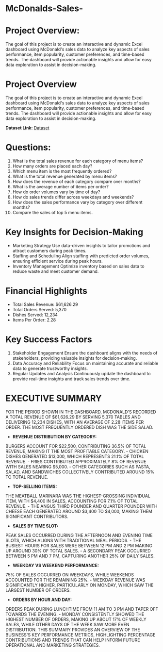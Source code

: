 # McDonalds-Sales-

# Project Overview:
The goal of this project is to create an interactive and dynamic Excel dashboard using McDonald's sales data to analyze key aspects of sales performance, item popularity, customer preferences, and time-based trends. The dashboard will provide actionable insights and allow for easy data exploration to assist in decision-making.


# Project Overview
The goal of this project is to create an interactive and dynamic Excel dashboard using McDonald's sales data to analyze key aspects of sales performance, item popularity, customer preferences, and time-based trends. The dashboard will provide actionable insights and allow for easy data exploration to assist in decision-making.

**Dataset Link:** [Dataset](https://drive.google.com/drive/folders/1raeubcRpUisUUuDyY6ezvfc7VHHydpoV)

# Questions:

1. What is the total sales revenue for each category of menu items?
2. How many orders are placed each day?
3. Which menu item is the most frequently ordered?
4. What is the total revenue generated by menu items?
5. How does the revenue of each category compare over months?
6. What is the average number of items per order?
7. How do order volumes vary by time of day?
8. How do sales trends differ across weekdays and weekends?
9. How does the sales performance vary by category over different months?
10. Compare the sales of top 5 menu items.

# Key Insights for Decision-Making

- Marketing Strategy
Use data-driven insights to tailor promotions and attract customers during peak times.
- Staffing and Scheduling
Align staffing with predicted order volumes, ensuring efficient service during peak hours.
- Inventory Management
Optimize inventory based on sales data to reduce waste and meet customer demand.

# Financial Highlights

- Total Sales Revenue: $61,626.29
- Total Orders Served: 5,370
- Dishes Served: 12,234
- Items Per Order: 2.28

# Key Success Factors

1. Stakeholder Engagement
Ensure the dashboard aligns with the needs of stakeholders, providing valuable insights for decision-making.
2. Data Accuracy and Reliability
Focus on maintaining accurate and reliable data to generate trustworthy insights.
3. Regular Updates and Analysis
Continuously update the dashboard to provide real-time insights and track sales trends over time.


# EXECUTIVE SUMMARY
 FOR THE PERIOD SHOWN IN THE DASHBOARD, MCDONALD'S RECORDED A TOTAL REVENUE OF $61,626.29 BY SERVING 5,370 TABLES AND DELIVERING
 12,234 DISHES, WITH AN AVERAGE OF 2.28 ITEMS PER ORDER. THE MOST FREQUENTLY ORDERED DISH WAS THE SIDE SALAD.
 
 - **REVENUE DISTRIBUTION BY CATEGORY:**
   
 BURGERS ACCOUNT FOR $22,500, CONTRIBUTING 36.5% OF TOTAL REVENUE, MAKING IT THE MOST PROFITABLE CATEGORY. - CHICKEN DISHES
 GENERATED $13,000, WHICH REPRESENTS 21.1% OF TOTAL REVENUE. - FRIES CONTRIBUTED APPROXIMATELY 8% OF REVENUE WITH SALES NEARING
 $5,000. - OTHER CATEGORIES SUCH AS PASTA, SALAD, AND SANDWICHES COLLECTIVELY CONTRIBUTED AROUND 15% TO TOTAL REVENUE.
 
 - **TOP-SELLING ITEMS:**

 THE MEATBALL MARINARA WAS THE HIGHEST-GROSSING INDIVIDUAL ITEM, WITH $4,400 IN SALES, ACCOUNTING FOR 7.1% OF TOTAL REVENUE. - THE
 ANGUS THIRD POUNDER AND QUARTER POUNDER WITH CHEESE EACH GENERATED AROUND $3,400 TO $4,000, MAKING THEM SIGNIFICANT
 CONTRIBUTORS.
 
 - **SALES BY TIME SLOT:**

 PEAK SALES OCCURRED DURING THE AFTERNOON AND EVENING TIME SLOTS, WHICH ALIGNS WITH TRADITIONAL MEAL PERIODS. - THE BUSIEST HOURS
 FOR SALES WERE BETWEEN 12 PM AND 2 PM  MAKING UP AROUND 30% OF TOTAL SALES. - A SECONDARY PEAK OCCURRED BETWEEN 5 PM AND 7 PM,
 CAPTURING ANOTHER 25% OF DAILY SALES.
 
 - **WEEKDAY VS WEEKEND PERFORMANCE:**
 
 75% OF SALES OCCURRED ON WEEKDAYS, WHILE WEEKENDS ACCOUNTED FOR THE REMAINING 25%. - WEEKDAY REVENUE WAS SIGNIFICANTLY HIGHER,
 PARTICULARLY ON MONDAY, WHICH SAW THE LARGEST NUMBER OF ORDERS.
 
 - **ORDERS BY HOUR AND DAY:**
 
 ORDERS PEAK DURING LUNCHTIME FROM 11 AM TO 3 PM AND TAPER OFF TOWARDS THE EVENING. - MONDAY CONSISTENTLY SHOWED THE HIGHEST
 NUMBER OF ORDERS, MAKING UP ABOUT 17% OF WEEKLY SALES, WHILE OTHER DAYS OF THE WEEK SAW MORE EVEN DISTRIBUTION.
 THIS SUMMARY PROVIDES AN OVERVIEW OF THE BUSINESS'S KEY PERFORMANCE METRICS, HIGHLIGHTING PERCENTAGE CONTRIBUTIONS AND TRENDS
 THAT CAN HELP INFORM FUTURE OPERATIONAL AND MARKETING STRATEGIES.
